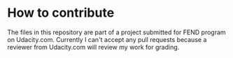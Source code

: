 # How to contribute

The files in this repository are part of a project submitted for FEND program on Udacity.com. Currently I can't accept any pull requests because a reviewer from Udacity.com will review my work for grading.

